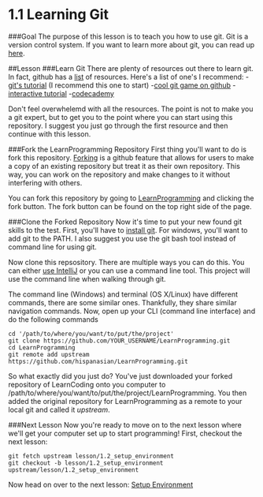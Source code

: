 # 1.1 Learning Git
###Goal
The purpose of this lesson is to teach you how to use git. Git is a version control system. If you want to learn more about git, you can read up [here](https://git-scm.com/book/en/v2/Getting-Started-About-Version-Control).

##Lesson
###Learn Git
There are plenty of resources out there to learn git. In fact, github has a [list](https://help.github.com/articles/good-resources-for-learning-git-and-github/) of resources. Here's a list of one's I recommend:
-[git's tutorial](https://try.github.io/levels/1/challenges/1) (I recommend this one to start)
-[cool git game on github](https://github.com/git-game/git-game)
-[interactive tutorial](http://pcottle.github.io/learnGitBranching/)
-[codecademy](https://www.codecademy.com/learn/learn-git)

Don't feel overwhelemd with all the resources. The point is not to make you a git expert, but to get you to the point where you can start using this repository. I suggest you just go through the first resource and then continue with this lesson.

###Fork the LearnProgramming Repository
First thing you'll want to do is fork this repository. [Forking](https://help.github.com/articles/fork-a-repo/) is a github feature that allows for users to make a copy of an existing repository but treat it as their own repository. This way, you can work on the repository and make changes to it without interfering with others.

You can fork this repository by going to [LearnProgramming](https://github.com/hispanasian/LearnProgramming) and clicking the fork button. The fork button can be found on the top right side of the page.

###Clone the Forked Repository
Now it's time to put your new found git skills to the test. First, you'll have to [install git](https://git-scm.com/book/en/v2/Getting-Started-Installing-Git). For windows, you'll want to add git to the PATH. I also suggest you use the git bash tool instead of command line for using git.

Now clone this repsository. There are multiple ways you can do this. You can either [use IntelliJ](https://www.jetbrains.com/help/idea/2016.1/cloning-a-repository-from-github.html?origin=old_help) or you can use a command line tool. This project will use the command line when walking through git.

The command line (Windows) and terminal (OS X/Linux) have different commands, there are some similar ones. Thankfully, they share similar navigation commands. Now, open up your CLI (command line interface) and do the following commands
```
cd '/path/to/where/you/want/to/put/the/project'
git clone https://github.com/YOUR_USERNAME/LearnProgramming.git
cd LearnProgramming
git remote add upstream https://github.com/hispanasian/LearnProgramming.git
```
So what exactly did you just do? You've just downloaded your forked repository of LearnCoding onto you computer to /path/to/where/you/want/to/put/the/project/LearnProgramming. You then added the original repository for LearnProgramming as a remote to your local git and called it *upstream*. 

###Next Lesson
Now you're ready to move on to the next lesson where we'll get your computer set up to start programming! First, checkout the next lesson:
```
git fetch upstream lesson/1.2_setup_environment
git checkout -b lesson/1.2_setup_environment upstream/lesson/1.2_setup_environment
```
Now head on over to the next lesson: [Setup Environment](https://github.com/hispanasian/LearnProgramming/tree/lesson/1.2_setup_environment)

